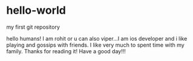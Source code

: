 # hello-world
my first git repository

hello humans!
I am rohit or u can also viper...I am ios developer and i like playing and gossips with friends.
I like very much to spent time with my family.
Thanks for reading it!
Have a good day!!!

